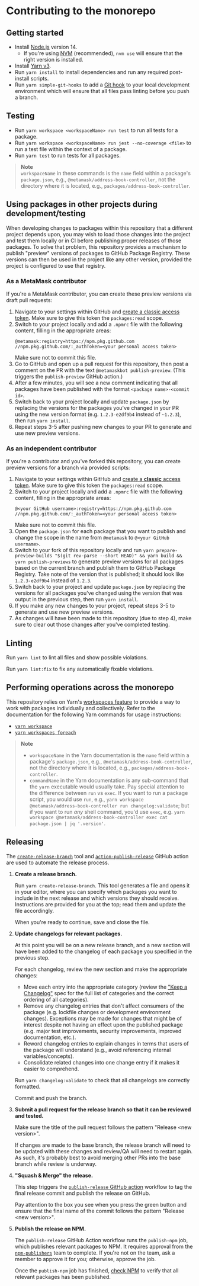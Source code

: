 # Contributing to the monorepo

## Getting started

- Install [Node.js](https://nodejs.org) version 14.
  - If you're using [NVM](https://github.com/creationix/nvm#installation) (recommended), `nvm use` will ensure that the right version is installed.
- Install [Yarn v3](https://yarnpkg.com/getting-started/install).
- Run `yarn install` to install dependencies and run any required post-install scripts.
- Run `yarn simple-git-hooks` to add a [Git hook](https://github.com/toplenboren/simple-git-hooks#what-is-a-git-hook) to your local development environment which will ensure that all files pass linting before you push a branch.

## Testing

- Run `yarn workspace <workspaceName> run test` to run all tests for a package.
- Run `yarn workspace <workspaceName> run jest --no-coverage <file>` to run a test file within the context of a package.
- Run `yarn test` to run tests for all packages.

> **Note**  
> `workspaceName` in these commands is the `name` field within a package's `package.json`, e.g., `@metamask/address-book-controller`, not the directory where it is located, e.g., `packages/address-book-controller`.

## Using packages in other projects during development/testing

When developing changes to packages within this repository that a different project depends upon, you may wish to load those changes into the project and test them locally or in CI before publishing proper releases of those packages. To solve that problem, this repository provides a mechanism to publish "preview" versions of packages to GitHub Package Registry. These versions can then be used in the project like any other version, provided the project is configured to use that registry.

### As a MetaMask contributor

If you're a MetaMask contributor, you can create these preview versions via draft pull requests:

1. Navigate to your settings within GitHub and [create a classic access token](https://docs.github.com/en/authentication/keeping-your-account-and-data-secure/creating-a-personal-access-token#creating-a-personal-access-token-classic). Make sure to give this token the `packages:read` scope.
2. Switch to your project locally and add a `.npmrc` file with the following content, filling in the appropriate areas:
   ```
   @metamask:registry=https://npm.pkg.github.com
   //npm.pkg.github.com/:_authToken=<your personal access token>
   ```
   Make sure not to commit this file.
3. Go to GitHub and open up a pull request for this repository, then post a comment on the PR with the text `@metamaskbot publish-preview`. (This triggers the `publish-preview` GitHub action.)
4. After a few minutes, you will see a new comment indicating that all packages have been published with the format `<package name>-<commit id>`.
5. Switch back to your project locally and update `package.json` by replacing the versions for the packages you've changed in your PR using the new version format (e.g. `1.2.3-e2df9b4` instead of `~1.2.3`), then run `yarn install`.
6. Repeat steps 3-5 after pushing new changes to your PR to generate and use new preview versions.

### As an independent contributor

If you're a contributor and you've forked this repository, you can create preview versions for a branch via provided scripts:

1. Navigate to your settings within GitHub and [create a **classic** access token](https://docs.github.com/en/authentication/keeping-your-account-and-data-secure/creating-a-personal-access-token#creating-a-personal-access-token-classic). Make sure to give this token the `packages:read` scope.
2. Switch to your project locally and add a `.npmrc` file with the following content, filling in the appropriate areas:
   ```
   @<your GitHub username>:registry=https://npm.pkg.github.com
   //npm.pkg.github.com/:_authToken=<your personal access token>
   ```
   Make sure not to commit this file.
3. Open the `package.json` for each package that you want to publish and change the scope in the name from `@metamask` to `@<your GitHub username>`.
4. Switch to your fork of this repository locally and run `yarn prepare-preview-builds "$(git rev-parse --short HEAD)" && yarn build && yarn publish-previews` to generate preview versions for all packages based on the current branch and publish them to GitHub Package Registry. Take note of the version that is published; it should look like `1.2.3-e2df9b4` instead of `1.2.3`.
5. Switch back to your project and update `package.json` by replacing the versions for all packages you've changed using the version that was output in the previous step, then run `yarn install`.
6. If you make any new changes to your project, repeat steps 3-5 to generate and use new preview versions.
7. As changes will have been made to this repository (due to step 4), make sure to clear out those changes after you've completed testing.

## Linting

Run `yarn lint` to lint all files and show possible violations.

Run `yarn lint:fix` to fix any automatically fixable violations.

## Performing operations across the monorepo

This repository relies on Yarn's [workspaces feature](https://yarnpkg.com/features/workspaces) to provide a way to work with packages individually and collectively. Refer to the documentation for the following Yarn commands for usage instructions:

- [`yarn workspace`](https://yarnpkg.com/cli/workspace)
- [`yarn workspaces foreach`](https://yarnpkg.com/cli/workspaces/foreach)

> **Note**
>
> - `workspaceName` in the Yarn documentation is the `name` field within a package's `package.json`, e.g., `@metamask/address-book-controller`, not the directory where it is located, e.g., `packages/address-book-controller`.
> - `commandName` in the Yarn documentation is any sub-command that the `yarn` executable would usually take. Pay special attention to the difference between `run` vs `exec`. If you want to run a package script, you would use `run`, e.g., `yarn workspace @metamask/address-book-controller run changelog:validate`; but if you want to run _any_ shell command, you'd use `exec`, e.g. `yarn workspace @metamask/address-book-controller exec cat package.json | jq '.version'`.

## Releasing

The [`create-release-branch`](https://github.com/MetaMask/create-release-branch) tool and [`action-publish-release`](https://github.com/MetaMask/action-publish-release) GitHub action are used to automate the release process.

1. **Create a release branch.**

   Run `yarn create-release-branch`. This tool generates a file and opens it in your editor, where you can specify which packages you want to include in the next release and which versions they should receive. Instructions are provided for you at the top; read them and update the file accordingly.

   When you're ready to continue, save and close the file.

2. **Update changelogs for relevant packages.**

   At this point you will be on a new release branch, and a new section will have been added to the changelog of each package you specified in the previous step.

   For each changelog, review the new section and make the appropriate changes:

   - Move each entry into the appropriate category (review the ["Keep a Changelog"](https://keepachangelog.com/en/1.0.0/#types) spec for the full list of categories and the correct ordering of all categories).
   - Remove any changelog entries that don't affect consumers of the package (e.g. lockfile changes or development environment changes). Exceptions may be made for changes that might be of interest despite not having an effect upon the published package (e.g. major test improvements, security improvements, improved documentation, etc.).
   - Reword changelog entries to explain changes in terms that users of the package will understand (e.g., avoid referencing internal variables/concepts).
   - Consolidate related changes into one change entry if it makes it easier to comprehend.

   Run `yarn changelog:validate` to check that all changelogs are correctly formatted.

   Commit and push the branch.

3. **Submit a pull request for the release branch so that it can be reviewed and tested.**

   Make sure the title of the pull request follows the pattern "Release \<new version\>".

   If changes are made to the base branch, the release branch will need to be updated with these changes and review/QA will need to restart again. As such, it's probably best to avoid merging other PRs into the base branch while review is underway.

4. **"Squash & Merge" the release.**

   This step triggers the [`publish-release` GitHub action](https://github.com/MetaMask/action-publish-release) workflow to tag the final release commit and publish the release on GitHub.

   Pay attention to the box you see when you press the green button and ensure that the final name of the commit follows the pattern "Release \<new version\>".

5. **Publish the release on NPM.**

   The `publish-release` GitHub Action workflow runs the `publish-npm` job, which publishes relevant packages to NPM. It requires approval from the [`npm-publishers`](https://github.com/orgs/MetaMask/teams/npm-publishers) team to complete. If you're not on the team, ask a member to approve it for you; otherwise, approve the job.

   Once the `publish-npm` job has finished, [check NPM](https://npms.io/search?q=scope%3Ametamask) to verify that all relevant packages has been published.
